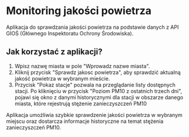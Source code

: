 # Monitoring jakości powietrza
Aplikacja do sprawdzania jakości powietrza na podstawie danych z API GIOŚ (Głównego Inspektoratu Ochrony Środowiska).

## Jak korzystać z aplikacji?

1. Wpisz nazwę miasta w pole "Wprowadz nazwe miasta".
2. Kliknij przycisk "Sprawdz jakosc powietrza", aby sprawdzić aktualną jakość powietrza w wybranym mieście.
3. Przycisk "Pokaz stacje" pozwala na przeglądanie listy dostępnych stacji.
Po kliknięciu w przycisk "Poziom PM10 z ostatnich trzech dni", pojawi się okno z danymi historycznymi dla stacji w obszarze danego miasta, które rejestrują stężenie zanieczyszczeń PM10

Aplikacja umożliwia szybkie sprawdzenie jakości powietrza w wybranym miejscu oraz dostarcza informacje historyczne na temat stężenia zanieczyszczeń PM10.
